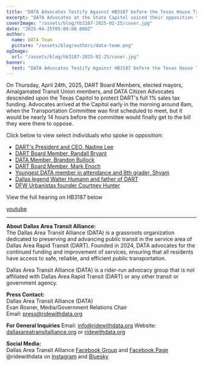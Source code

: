 ```yaml
---
title: "DATA Advocates Testify Against HB3187 before the Texas House Transportation Committee"
excerpt: "DATA Advocates at the State Capitol voiced their opposition to possible devastating cuts to DART's funding"
coverImage: "/assets/blog/hb3187-2025-02-25/cover.jpg"
date: "2025-04-25T05:00:00.000Z"
author:
  name: DATA Team
  picture: "/assets/blog/authors/data-team.png"
ogImage:
  url: "/assets/blog/hb3187-2025-02-25/cover.jpg"
banner: 
  text: "DATA Advocates Testify Against HB3187 before the Texas House Transportation Committee"
---
```


On Thursday, April 24th, 2025, DART Board Members, elected mayors, Amalgamated Transit Union members, and DATA Citizen Advocates descended upon the Texas Capitol to protect DART's full 1% sales tax funding. Advocates arrived at the Capitol early in the morning around 8am, when the Transportation Committee was first scheduled to meet, but it would be nearly 14 hours before the committee would finally get to the bill they were there to oppose.



Click below to view select individuals who spoke in opposition:
- [DART's President and CEO, Nadine Lee](https://www.youtube.com/watch?v=j9yiPQIkzWI&t=955s)
- [DART Board Member, Randall Bryant](https://www.youtube.com/watch?v=j9yiPQIkzWI&t=5634s)
- [DATA Member, Brandon Bullock](https://www.youtube.com/watch?v=j9yiPQIkzWI&t=5841s)
- [DART Board Member, Mark Enoch](https://www.youtube.com/watch?v=j9yiPQIkzWI&t=6969s)
- [Youngest DATA member in attendance and 8th grader, Shyam](https://www.youtube.com/watch?v=j9yiPQIkzWI&t=8247s)
- [Dallas legend Walter Humann and father of DART](https://www.youtube.com/watch?v=j9yiPQIkzWI&t=8626s)
- [DFW Urbanistas founder Courtney Hunter](https://www.youtube.com/watch?v=j9yiPQIkzWI&t=9066s)

View the full hearing on HB3187 below

[youtube](https://www.youtube.com/watch?v=j9yiPQIkzWI)

---

**About Dallas Area Transit Alliance:**  
The Dallas Area Transit Alliance (DATA) is a grassroots organization dedicated to preserving and advancing public transit in the service area of Dallas Area Rapid Transit (DART). Founded in 2024, DATA advocates for the continued funding and improvement of services, ensuring that all residents have access to safe, reliable, and efficient public transportation.  

Dallas Area Transit Alliance (DATA) is a rider-run advocacy group that is not affiliated with Dallas Area Rapid Transit (DART) or any other transit or government agency.  

**Press Contact:**  
Dallas Area Transit Alliance (DATA)  
Evan Rosner, Media/Government Relations Chair    
Email: [press@ridewithdata.org](mailto:press@ridewithdata.org)  

**For General Inquiries**
Email: [info@ridewithdata.org](mailto:info@ridewithdata.org)
Website: [dallasareatransitalliance.org](https://dallasareatransitalliance.org) or [ridewithdata.org](https://ridewithdata.org)  

**Social Media:**  
Dallas Area Transit Alliance [Facebook Group](https://www.facebook.com/groups/7092451177524504) and [Facebook Page](https://www.facebook.com/profile.php?id=61563559341185)  
@ridewithdata on [Instagram](https://instagram.com/ridewithdata) and [Bluesky](https://bsky.app/profile/ridewithdata.org) 
